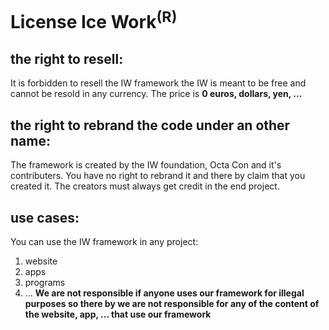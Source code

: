 # License Ice Work<sup>(R)</sup>

## the right to resell:
It is forbidden to resell the IW framework the IW
is meant to be free and cannot be resold in any
currency. The price is **0 euros, dollars, yen, ...**

## the right to rebrand the code under an other name:
The framework is created by the IW foundation, Octa Con
and it's contributers. You have no right to rebrand
it and there by claim that you created it. The creators
must always get credit in the end project.

## use cases:
You can use the IW framework in any project: 
1) website
2) apps
3) programs
4) ...
**We are not responsible if anyone uses our framework
for illegal purposes so there by we are not responsible
for any of the content of the website, app, ... that use
our framework**

 
